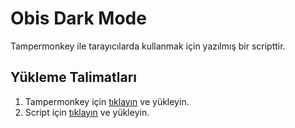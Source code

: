 # Obis Dark Mode

Tampermonkey ile tarayıcılarda kullanmak için yazılmış bir scripttir.

## Yükleme Talimatları

 1. Tampermonkey için [tıklayın](https://chrome.google.com/webstore/detail/tampermonkey/dhdgffkkebhmkfjojejmpbldmpobfkfo) ve yükleyin.
 2. Script için [tıklayın](https://github.com/Acidooo/obis-dark-mode/raw/master/Obis-Sorter%26DarkMode.user.js) ve yükleyin.

